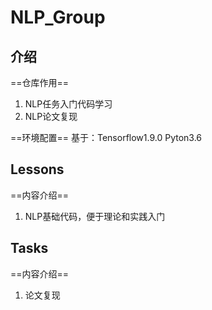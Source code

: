 # NLP_Group
## 介绍

==仓库作用==
1. NLP任务入门代码学习
2. NLP论文复现

==环境配置==
   基于：Tensorflow1.9.0 Pyton3.6

## Lessons
   ==内容介绍==
   1. NLP基础代码，便于理论和实践入门

## Tasks
   ==内容介绍==
   1. 论文复现
   
